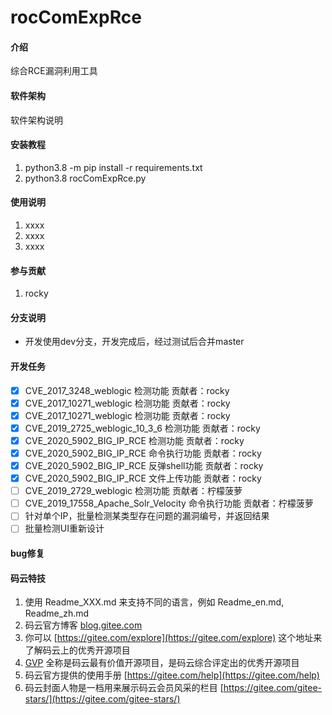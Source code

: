 # rocComExpRce

#### 介绍
综合RCE漏洞利用工具

#### 软件架构
软件架构说明


#### 安装教程

1.  python3.8 -m pip install -r requirements.txt
2.  python3.8 rocComExpRce.py

#### 使用说明

1.  xxxx
2.  xxxx
3.  xxxx

#### 参与贡献

1.  rocky

#### 分支说明

+ 开发使用dev分支，开发完成后，经过测试后合并master

#### 开发任务

- [x] CVE_2017_3248_weblogic 检测功能 贡献者：rocky
- [x] CVE_2017_10271_weblogic 检测功能 贡献者：rocky
- [x] CVE_2017_10271_weblogic 检测功能 贡献者：rocky
- [x] CVE_2019_2725_weblogic_10_3_6 检测功能 贡献者：rocky
- [x] CVE_2020_5902_BIG_IP_RCE 检测功能 贡献者：rocky
- [x] CVE_2020_5902_BIG_IP_RCE 命令执行功能 贡献者：rocky
- [x] CVE_2020_5902_BIG_IP_RCE 反弹shell功能 贡献者：rocky
- [x] CVE_2020_5902_BIG_IP_RCE 文件上传功能 贡献者：rocky
- [ ] CVE_2019_2729_weblogic 检测功能 贡献者：柠檬菠萝
- [ ] CVE_2019_17558_Apache_Solr_Velocity 命令执行功能 贡献者：柠檬菠萝
- [ ] 针对单个IP，批量检测某类型存在问题的漏洞编号，并返回结果
- [ ] 批量检测UI重新设计

#### bug修复

#### 码云特技

1.  使用 Readme\_XXX.md 来支持不同的语言，例如 Readme\_en.md, Readme\_zh.md
2.  码云官方博客 [blog.gitee.com](https://blog.gitee.com)
3.  你可以 [https://gitee.com/explore](https://gitee.com/explore) 这个地址来了解码云上的优秀开源项目
4.  [GVP](https://gitee.com/gvp) 全称是码云最有价值开源项目，是码云综合评定出的优秀开源项目
5.  码云官方提供的使用手册 [https://gitee.com/help](https://gitee.com/help)
6.  码云封面人物是一档用来展示码云会员风采的栏目 [https://gitee.com/gitee-stars/](https://gitee.com/gitee-stars/)
